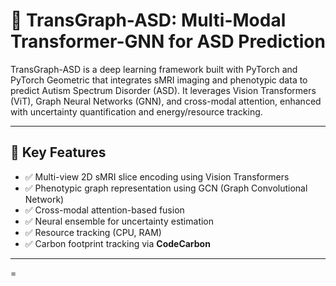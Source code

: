 # 🧠 TransGraph-ASD: Multi-Modal Transformer-GNN for ASD Prediction

TransGraph-ASD is a deep learning framework built with PyTorch and PyTorch Geometric that integrates sMRI imaging and phenotypic data to predict Autism Spectrum Disorder (ASD). It leverages Vision Transformers (ViT), Graph Neural Networks (GNN), and cross-modal attention, enhanced with uncertainty quantification and energy/resource tracking.

---

## 🚀 Key Features

- ✅ Multi-view 2D sMRI slice encoding using Vision Transformers
- ✅ Phenotypic graph representation using GCN (Graph Convolutional Network)
- ✅ Cross-modal attention-based fusion
- ✅ Neural ensemble for uncertainty estimation
- ✅ Resource tracking (CPU, RAM)
- ✅ Carbon footprint tracking via **CodeCarbon**

---

=
